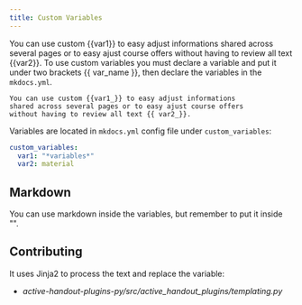 ```yaml
---
title: Custom Variables
---
```


You can use custom {{var1}} to easy adjust informations shared across several pages or to easy ajust course offers without having to review all text {{var2}}. To use custom variables you must declare a variable and put it under two brackets {{ var_name }}, then declare the variables in the `mkdocs.yml`.

```
You can use custom {{var1_}} to easy adjust informations
shared across several pages or to easy ajust course offers
without having to review all text {{ var2_}}. 
```

Variables are located in `mkdocs.yml` config file under `custom_variables`:

```yml
custom_variables:
  var1: "*variables*"
  var2: material
```

## Markdown

You can use markdown inside the variables, but remember to put it inside "".

## Contributing

It uses Jinja2 to process the text and replace the variable:

- *active-handout-plugins-py/src/active_handout_plugins/templating.py*
